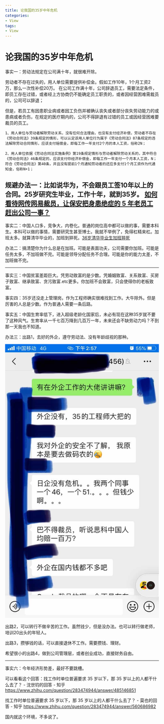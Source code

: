 ```yaml
---
title: 论我国的35岁中年危机
categories:
- View
tags:
- View
---
```

论我国的35岁中年危机
===

事实一：劳动法规定在公司满十年，就很难开除。

劳动者不存在过失的，用人单位需要提供补偿金。假如工作10年，1个月工资2万，那么一次性补偿20万。
在公司工作满十年，公司辞退员工，需要法定条件，即员工存在过错，或者经上方协商仍不能确定员工职责的，或者因经营困难需裁员的，公司可以辞退；

但是，若员工有因患职业病或者因工负伤并被确认丧失或者部分丧失劳动能力的或患病或者负伤，在规定的医疗期内的，公司不得辞退有过错的员工或因经营困难要裁员的员工。

```
1、用人单位与劳动者解除劳动关系，没有任何合法理由，也没有支付经济补偿，劳动者不存在《劳动合同法》39条规定的情形，可以认定该用人单位行为属于《劳动合同法》87条规定的违法解除劳动合同情形，应该支付赔偿金，即每工作一年支付2个月的本人工资，俗称2N；

2、用人单位依据《劳动合同法实施条例》第19条规定情形与劳动者解除劳动关系的，其中符合《劳动合同法》46条规定的，应该支付你经济补偿金，即每工作一年支付一个月本人工资，N；符合《劳动合同法》第40条，并且没有提前1个月通知劳动者的还应多支付1个月工资作为代通知金，俗称N+1；
```
规避办法一：比如说华为，不会跟员工签10年以上的合同。25岁研究生毕业，工作十年，就到35岁。
[如何看待网传网易裁员，让保安把身患绝症的 5 年老员工赶出公司一事？](https://www.zhihu.com/question/357459810)
---

事实二：中国人口多，竞争大，内卷化。普通的岗位高中都可以做的事，需要本科生。本科可以做的事情，需要研究生甚至博士。我就不举例了，免得杠精来杠。加班太多。就算清华毕业的，加班到猝死。[36岁清华毕业生加班猝死](https://www.sohu.com/a/107005613_173435)

办法二：搞清楚你为什么总是在加班。可能是表面功夫，公司需要你加班。可能是任务太多，不加班做不完。可能是领导分配任务不合理。可能是你的能力太差，不加班做不完。

---
事实三：中国贫富差距巨大。凭劳动致富的是少数。凭婚姻致富、关系致富、买房子致富、继承致富、贪污致富.etc更多。你加班不会致富，只会使得你的老板致富。

事实四：35岁还没走上管理岗，作为工程师确实很难找到工作。大牛除外。但是厉害的人总是少数。作为普通人需要一条后路。

事实五：中国生育率低下，进入超级老龄化国家后，未必有现在这种35岁就不要了这种风气。生育率从一千七百万降到几百万一年，未来还会不缺劳动力吗？不到那一天我也不知道。

办法三：出路1，去好的外企，遵守劳动法、没有年龄歧视的那种。

![](https://raw.githubusercontent.com/Whale3070/Whale3070.github.io/master/images/05-12-04/%E5%BE%AE%E4%BF%A1%E5%9B%BE%E7%89%87_20200512155011.jpg)

出路2，可以转行不做辛苦的工作。虽然钱少，但是没办法。也可以转行做老师，培训20出头的年轻人。

出路3，攒够钱的话，可以直接退休不工作。需要攒钱、理财。

希望很小的出路4，做到公司管理层，或者创业成功，直接财务自由。


---

事实六：今年经济形势差，最好不要跳槽。

可以看看这个回答：找工作时单位普遍要求 35 岁以下，那 35 岁以上的人都干什么去了？ - 沈世钧的回答 - 知乎 https://www.zhihu.com/question/283474944/answer/485146851

找工作时单位普遍要求 35 岁以下，那 35 岁以上的人都干什么去了？ - 莫也的回答 - 知乎
https://www.zhihu.com/question/283474944/answer/560686982 

国内就这个环境，不多说了。
